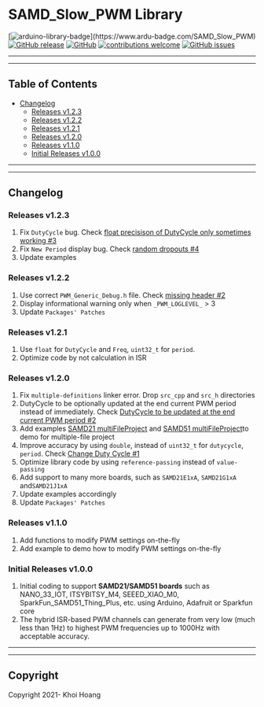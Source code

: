 # SAMD_Slow_PWM Library

[![arduino-library-badge](https://www.ardu-badge.com/badge/SAMD_Slow_PWM.svg?)](https://www.ardu-badge.com/SAMD_Slow_PWM)
[![GitHub release](https://img.shields.io/github/release/khoih-prog/SAMD_Slow_PWM.svg)](https://github.com/khoih-prog/SAMD_Slow_PWM/releases)
[![GitHub](https://img.shields.io/github/license/mashape/apistatus.svg)](https://github.com/khoih-prog/SAMD_Slow_PWM/blob/master/LICENSE)
[![contributions welcome](https://img.shields.io/badge/contributions-welcome-brightgreen.svg?style=flat)](#Contributing)
[![GitHub issues](https://img.shields.io/github/issues/khoih-prog/SAMD_Slow_PWM.svg)](http://github.com/khoih-prog/SAMD_Slow_PWM/issues)

---
---

## Table of Contents

* [Changelog](#changelog)
  * [Releases v1.2.3](#releases-v123)
  * [Releases v1.2.2](#releases-v122)
  * [Releases v1.2.1](#releases-v121)
  * [Releases v1.2.0](#releases-v120)
  * [Releases v1.1.0](#releases-v110)
  * [Initial Releases v1.0.0](#Initial-Releases-v100)

---
---

## Changelog

### Releases v1.2.3

1. Fix `DutyCycle` bug. Check [float precisison of DutyCycle only sometimes working #3](https://github.com/khoih-prog/SAMD_Slow_PWM/issues/3)
2. Fix `New Period` display bug. Check [random dropouts #4](https://github.com/khoih-prog/SAMD_Slow_PWM/issues/4)
3. Update examples


### Releases v1.2.2

1. Use correct `PWM_Generic_Debug.h` file. Check [missing header #2](https://github.com/khoih-prog/SAMD_Slow_PWM/issues/2)
2. Display informational warning only when `_PWM_LOGLEVEL_` > 3
3. Update `Packages' Patches`


### Releases v1.2.1

1. Use `float` for `DutyCycle` and `Freq`, `uint32_t` for `period`. 
2. Optimize code by not calculation in ISR

### Releases v1.2.0

1. Fix `multiple-definitions` linker error. Drop `src_cpp` and `src_h` directories
2. DutyCycle to be optionally updated at the end current PWM period instead of immediately. Check [DutyCycle to be updated at the end current PWM period #2](https://github.com/khoih-prog/ESP8266_PWM/issues/2)
3. Add examples [SAMD21 multiFileProject](examples/SAMD21/multiFileProject) and [SAMD51 multiFileProject](examples/SAMD51/multiFileProject)to demo for multiple-file project
4. Improve accuracy by using `double`, instead of `uint32_t` for `dutycycle`, `period`. Check [Change Duty Cycle #1](https://github.com/khoih-prog/ESP8266_PWM/issues/1#issuecomment-1024969658)
5. Optimize library code by using `reference-passing` instead of `value-passing`
6. Add support to many more boards, such as `SAMD21E1xA`, `SAMD21G1xA` and`SAMD21J1xA`
7. Update examples accordingly
8. Update `Packages' Patches`

### Releases v1.1.0

1. Add functions to modify PWM settings on-the-fly
2. Add example to demo how to modify PWM settings on-the-fly

### Initial Releases v1.0.0

1. Initial coding to support **SAMD21/SAMD51 boards** such as NANO_33_IOT, ITSYBITSY_M4, SEEED_XIAO_M0, SparkFun_SAMD51_Thing_Plus, etc. using Arduino, Adafruit or Sparkfun core
2. The hybrid ISR-based PWM channels can generate from very low (much less than 1Hz) to highest PWM frequencies up to 1000Hz with acceptable accuracy.

---
---

## Copyright

Copyright 2021- Khoi Hoang


